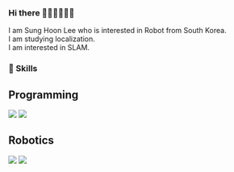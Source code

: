 ### Hi there 👋👋👋👋👋👋

I am Sung Hoon Lee who is interested in Robot from South Korea.   
I am studying localization.   
I am interested in SLAM.   

### 👊 Skills

## Programming
<img src="https://img.shields.io/badge/C++-00599C?style=flat-square&logo=C%2B%2B&logoColor=white"/></a>
<img src="https://img.shields.io/badge/Python-3766AB?style=flat-square&logo=Python&logoColor=white"/></a>

## Robotics
<img src="https://img.shields.io/badge/ros-%230A0FF9.svg?style=for-the-badge&logo=ros&logoColor=white"/></a>
<img src="https://img.shields.io/badge/-Arduino-00979D?style=for-the-badge&logo=Arduino&logoColor=white"/></a>
